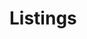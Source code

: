 # Listings

<div id="listing-extract-search"></div>
<script src="/listing-search.js">

PLACEHOLDER_LISTINGS_PLUGIN